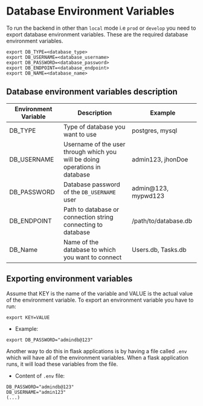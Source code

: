 # Database Environment Variables

To run the backend in other than `local` mode i.e `prod` or `develop` you need to export database environment variables.
These are the required database environment variables.
```
export DB_TYPE=<database_type>
export DB_USERNAME=<database_username>
export DB_PASSWORD=<database_password>
export DB_ENDPOINT=<database_endpoint>
export DB_NAME=<database_name>
```
 ## Database environment variables description


| Environment Variable | Description                                                                 | Example           |
|----------------------|-----------------------------------------------------------------------------|-------------------|
| DB_TYPE | Type of database you want to use | postgres, mysql
| DB_USERNAME          | Username of the user through which you will be doing operations in database | admin123, jhonDoe | 
| DB_PASSWORD | Database password of the `DB_USERNAME` user| admin@123, mypwd123|
| DB_ENDPOINT | Path to database or connection string connecting to database | /path/to/database.db |
| DB_Name | Name of the database to which you want to connect| Users.db, Tasks.db

## Exporting environment variables

Assume that KEY is the name of the variable and VALUE is the actual value of the environment variable. 
To export an environment variable you have to run:
```
export KEY=VALUE
```

- Example:
```
export DB_PASSWORD="admindb@123"
```

Another way to do this in flask applications is by having a file called `.env` which will have all of the environment variables. When a flask application runs, it will load these variables from the file.

- Content of `.env` file:

```
DB_PASSWORD="admindb@123"
DB_USERNAME="admin123"
(...)
```
